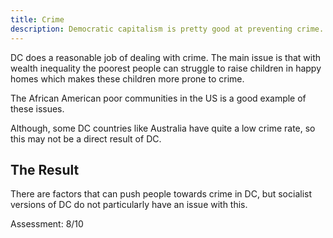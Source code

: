 ```yaml
---
title: Crime
description: Democratic capitalism is pretty good at preventing crime.
---
```


DC does a reasonable job of dealing with crime. The main issue is that with wealth inequality the poorest people can struggle to raise children in happy homes which makes these children more prone to crime.

The African American poor communities in the US is a good example of these issues.

Although, some DC countries like Australia have quite a low crime rate, so this may not be a direct result of DC.

## The Result

There are factors that can push people towards crime in DC, but socialist versions of DC do not particularly have an issue with this.

Assessment: 8/10
